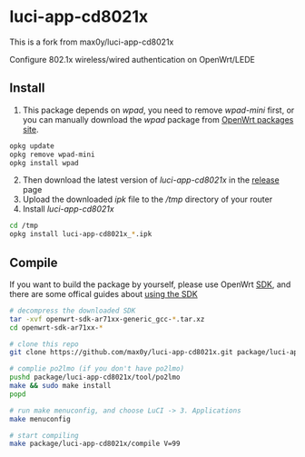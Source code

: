 # luci-app-cd8021x

This is a fork from max0y/luci-app-cd8021x

Configure 802.1x wireless/wired authentication on OpenWrt/LEDE<br/>

## Install<br/>
1. This package depends on *wpad*, you need to remove *wpad-mini* first, or you can manually download the *wpad* package from [OpenWrt packages site](https://downloads.openwrt.org/releases/17.01.4/packages/).
```bash
opkg update
opkg remove wpad-mini
opkg install wpad
```
2. Then download the latest version of *luci-app-cd8021x* in the [release][release_url] page
3. Upload the downloaded *ipk* file to the */tmp* directory of your router
4. Install *luci-app-cd8021x*
```bash
cd /tmp
opkg install luci-app-cd8021x_*.ipk
```
## Compile<br/>
If you want to build the package by yourself, please use OpenWrt [SDK][openwrt_sdk_url], and there are some offical guides about [using the SDK][openwrt_sdk_usage_url]
```bash
# decompress the downloaded SDK
tar -xvf openwrt-sdk-ar71xx-generic_gcc-*.tar.xz
cd openwrt-sdk-ar71xx-*

# clone this repo
git clone https://github.com/max0y/luci-app-cd8021x.git package/luci-app-cd8021x

# complie po2lmo (if you don't have po2lmo)
pushd package/luci-app-cd8021x/tool/po2lmo
make && sudo make install
popd

# run make menuconfig, and choose LuCI -> 3. Applications
make menuconfig

# start compiling
make package/luci-app-cd8021x/compile V=99
```

[release_url]: https://github.com/max0y/luci-app-cd8021x/releases
[openwrt_sdk_url]: https://downloads.lede-project.org/snapshots/targets/ar71xx/generic
[openwrt_sdk_usage_url]: https://openwrt.org/docs/guide-developer/using_the_sdk
